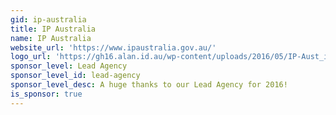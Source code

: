 ```yaml
---
gid: ip-australia
title: IP Australia
name: IP Australia
website_url: 'https://www.ipaustralia.gov.au/'
logo_url: 'https://gh16.alan.id.au/wp-content/uploads/2016/05/IP-Aust_inline_black-1024x2481.jpg'
sponsor_level: Lead Agency
sponsor_level_id: lead-agency
sponsor_level_desc: A huge thanks to our Lead Agency for 2016!
is_sponsor: true
---
```

